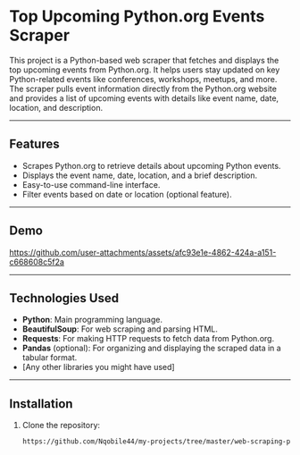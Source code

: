 # Top Upcoming Python.org Events Scraper

This project is a Python-based web scraper that fetches and displays the top upcoming events from Python.org. It helps users stay updated on key Python-related events like conferences, workshops, meetups, and more. The scraper pulls event information directly from the Python.org website and provides a list of upcoming events with details like event name, date, location, and description.

---

## Features

- Scrapes Python.org to retrieve details about upcoming Python events.
- Displays the event name, date, location, and a brief description.
- Easy-to-use command-line interface.
- Filter events based on date or location (optional feature).

---

## Demo

https://github.com/user-attachments/assets/afc93e1e-4862-424a-a151-c668608c5f2a

---

## Technologies Used

- **Python**: Main programming language.
- **BeautifulSoup**: For web scraping and parsing HTML.
- **Requests**: For making HTTP requests to fetch data from Python.org.
- **Pandas** (optional): For organizing and displaying the scraped data in a tabular format.
- [Any other libraries you might have used]

---

## Installation

1. Clone the repository:
   ```bash
   https://github.com/Nqobile44/my-projects/tree/master/web-scraping-projects/upcoming-python.org-events-scraper
